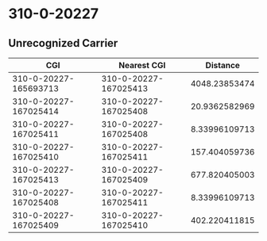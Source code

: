 # 310-0-20227
## Unrecognized Carrier


| CGI | Nearest CGI | Distance |
|-----|-------------|----------|
| 310-0-20227-165693713 | 310-0-20227-167025413 | 4048.23853474 |
| 310-0-20227-167025414 | 310-0-20227-167025408 | 20.9362582969 |
| 310-0-20227-167025411 | 310-0-20227-167025408 | 8.33996109713 |
| 310-0-20227-167025410 | 310-0-20227-167025411 | 157.404059736 |
| 310-0-20227-167025413 | 310-0-20227-167025409 | 677.820405003 |
| 310-0-20227-167025408 | 310-0-20227-167025411 | 8.33996109713 |
| 310-0-20227-167025409 | 310-0-20227-167025410 | 402.220411815 |
